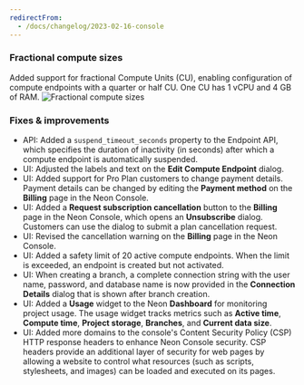 ```yaml
---
redirectFrom:
  - /docs/changelog/2023-02-16-console
---
```


### Fractional compute sizes

Added support for fractional Compute Units (CU), enabling configuration of compute endpoints with a quarter or half CU. One CU has 1 vCPU and 4 GB of RAM.
![Fractional compute sizes](/docs/relnotes/fractional_computes.png)

### Fixes & improvements

- API: Added a `suspend_timeout_seconds` property to the Endpoint API, which specifies the duration of inactivity (in seconds) after which a compute endpoint is automatically suspended.
- UI: Adjusted the labels and text on the **Edit Compute Endpoint** dialog.
- UI: Added support for Pro Plan customers to change payment details. Payment details can be changed by editing the **Payment method** on the **Billing** page in the Neon Console.
- UI: Added a **Request subscription cancellation** button to the **Billing** page in the Neon Console, which opens an **Unsubscribe** dialog. Customers can use the dialog to submit a plan cancellation request.
- UI: Revised the cancellation warning on the **Billing** page in the Neon Console.
- UI: Added a safety limit of 20 active compute endpoints. When the limit is exceeded, an endpoint is created but not activated.
- UI: When creating a branch, a complete connection string with the user name, password, and database name is now provided in the **Connection Details** dialog that is shown after branch creation.
- UI: Added a **Usage** widget to the Neon **Dashboard** for monitoring project usage. The usage widget tracks metrics such as **Active time**, **Compute time**, **Project storage**, **Branches**, and **Current data size**.
- UI: Added more domains to the console's Content Security Policy (CSP) HTTP response headers to enhance Neon Console security. CSP headers provide an additional layer of security for web pages by allowing a website to control what resources (such as scripts, stylesheets, and images) can be loaded and executed on its pages.
